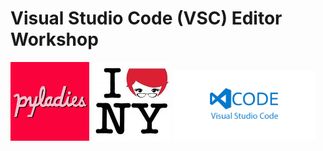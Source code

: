 # Visual Studio Code (VSC) Editor Workshop

  
  
<p float="left">
 <img src="images/pyladies.png"  width="25%" height="25%" /> 
  <img src="images/pyladies.jpeg" width="25%" height="25%" />
  <img src="images/vsc_logo.jpg"  width="45%" height="45%" />

</p>


